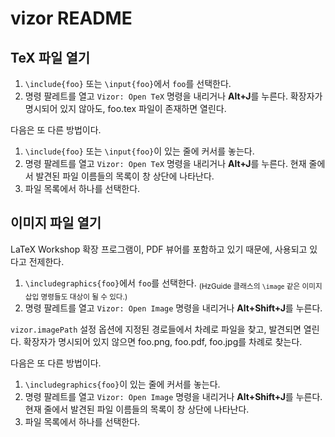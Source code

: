 # vizor README

## TeX 파일 열기

1. `\include{foo}` 또는 `\input{foo}`에서 `foo`를 선택한다.
1. 명령 팔레트를 열고 `Vizor: Open TeX` 명령을 내리거나 **Alt+J**를 누른다. 
   확장자가 명시되어 있지 않아도, foo.tex 파일이 존재하면 열린다. 

다음은 또 다른 방법이다.

1. `\include{foo}` 또는 `\input{foo}`이 있는 줄에 커서를 놓는다.
1. 명령 팔레트를 열고 `Vizor: Open TeX` 명령을 내리거나 **Alt+J**를 누른다. 
   현재 줄에서 발견된 파일 이름들의 목록이 창 상단에 나타난다.
1. 파일 목록에서 하나를 선택한다.

## 이미지 파일 열기

LaTeX Workshop 확장 프로그램이, PDF 뷰어를 포함하고 있기 때문에, 사용되고 있다고 전제한다.

1. `\includegraphics{foo}`에서 `foo`를 선택한다. 
   <sub>(HzGuide 클래스의 `\image` 같은 이미지 삽입 명령들도 대상이 될 수 있다.)</sub>
1. 명령 팔레트를 열고 `Vizor: Open Image` 명령을 내리거나 **Alt+Shift+J**를 누른다.

`vizor.imagePath` 설정 옵션에 지정된 경로들에서 차례로 파일을 찾고, 발견되면 열린다.
확장자가 명시되어 있지 않으면 foo.png, foo.pdf, foo.jpg를 차례로 찾는다.


다음은 또 다른 방법이다.

1. `\includegraphics{foo}`이 있는 줄에 커서를 놓는다.
1. 명령 팔레트를 열고 `Vizor: Open Image` 명령을 내리거나 **Alt+Shift+J**를 누른다.
   현재 줄에서 발견된 파일 이름들의 목록이 창 상단에 나타난다.
1. 파일 목록에서 하나를 선택한다.
